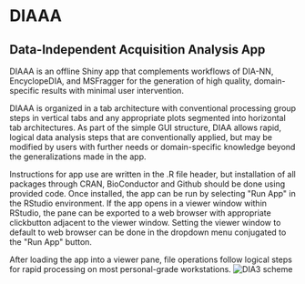 # DIAAA
## Data-Independent Acquisition Analysis App

DIAAA is an offline Shiny app that complements workflows of DIA-NN, EncyclopeDIA, and MSFragger for the generation of high quality, domain-specific results with minimal user intervention. 

DIAAA is organized in a tab architecture with conventional processing group steps in vertical tabs and any appropriate plots segmented into horizontal tab architectures. As part of the simple GUI structure, DIAA allows rapid, logical data analysis steps that are conventionally applied, but may be modified by users with further needs or domain-specific knowledge beyond the generalizations made in the app. 

Instructions for app use are written in the .R file header, but installation of all packages through CRAN, BioConductor and Github should be done using provided code. Once installed, the app can be run by selecting "Run App" in the RStudio environment. If the app opens in a viewer window within RStudio, the pane can be exported to a web browser with appropriate clickbutton adjacent to the viewer window. Setting the viewer window to default to web browser can be done in the dropdown menu conjugated to the "Run App" button. 

After loading the app into a viewer pane, file operations follow logical steps for rapid processing on most personal-grade workstations. 
![DIA3 scheme](https://user-images.githubusercontent.com/51462100/213589603-9d169e29-6b2e-4b0f-9c26-e77d06c7a531.png)

